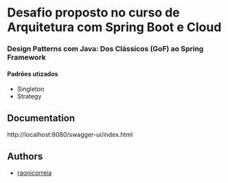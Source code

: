# Desafio proposto no curso de Arquitetura com Spring Boot e Cloud

### Design Patterns com Java: Dos Clássicos (GoF) ao Spring Framework

#### Padrões utizados
- Singleton
- Strategy

## Documentation

http://localhost:8080/swagger-ui/index.html


## Authors

- [raonicorreia](https://www.github.com/raonicorreia)